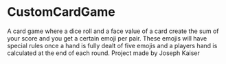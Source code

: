 # CustomCardGame
A card game where a dice roll and a face value of a card create the sum of your score and you get a certain emoji per pair. These emojis will have special rules once a hand is fully dealt of five emojis and a players hand is calculated at the end of each round.
Project made by Joseph Kaiser
